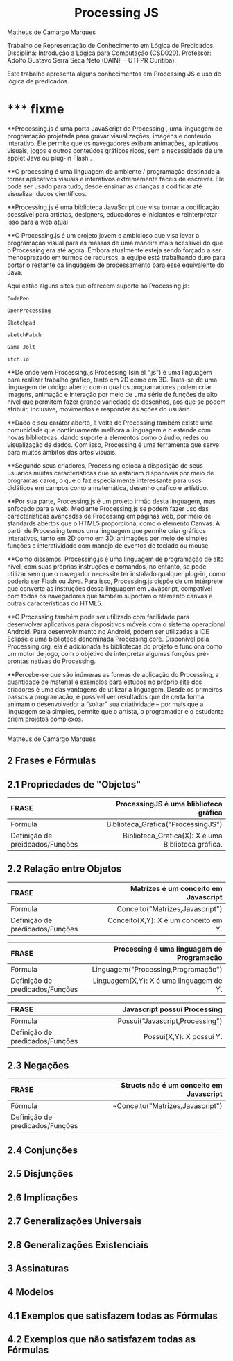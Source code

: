 # <center>Processing JS</center>



Matheus de Camargo Marques

Trabalho de Representação de Conhecimento em Lógica de Predicados. 
Disciplina: Introdução a Lógica para Computação (CSD020).
Professor: Adolfo Gustavo Serra Seca Neto (DAINF - UTFPR Curitiba).

Este trabalho apresenta alguns conhecimentos em Processing JS e uso de lógica de predicados.


# *** fixme


**Processing.js é uma porta JavaScript do Processing , uma linguagem de programação projetada para gravar visualizações, imagens e conteúdo interativo. Ele permite que os navegadores exibam animações, aplicativos visuais, jogos e outros conteúdos gráficos ricos, sem a necessidade de um applet Java ou plug-in Flash .


**O processing é uma linguagem de ambiente / programação destinada a tornar aplicativos visuais e interativos extremamente fáceis de escrever. Ele pode ser usado para tudo, desde ensinar as crianças a codificar até visualizar dados científicos.


**Processing.js é uma biblioteca JavaScript que visa tornar a codificação acessível para artistas, designers, educadores e iniciantes e reinterpretar isso para a web atual 

**O Processing.js é um projeto jovem e ambicioso que visa levar a programação visual para as massas de uma maneira mais acessível do que o Processing era até agora. Embora atualmente esteja sendo forçado a ser menosprezado em termos de recursos, a equipe está trabalhando duro para portar o restante da linguagem de processamento para esse equivalente do Java.


Aqui estão alguns sites que oferecem suporte ao Processing.js:

    CodePen
    
    OpenProcessing
    
    Sketchpad
    
    sketchPatch
    
    Game Jolt
    
    itch.io

   
**De onde vem Processing.js
Processing (sin el ".js") é uma linguagem para realizar trabalho gráfico, tanto em 2D como em 3D. Trata-se de uma linguagem de código aberto com o qual os programadores podem criar imagens, animação e interação por meio de uma série de funções de alto nível que permitem fazer grande variedade de desenhos, aos que se podem atribuir, inclusive, movimentos e responder às ações do usuário.

**Dado o seu caráter aberto, à volta de Processing também existe uma comunidade que continuamente melhora a linguagem e o estende com novas bibliotecas, dando suporte a elementos como o áudio, redes ou visualização de dados. Com isso, Processing é uma ferramenta que serve para muitos âmbitos das artes visuais.

**Segundo seus criadores, Processing coloca à disposição de seus usuários muitas características que só estariam disponíveis por meio de programas caros, o que o faz especialmente interessante para usos didáticos em campos como a matemática, desenho gráfico e artístico.

**Por sua parte, Processing.js é um projeto irmão desta linguagem, mas enfocado para a web. Mediante Processing.js se podem fazer uso das características avançadas de Processing em páginas web, por meio de standards abertos que o HTML5 proporciona, como o elemento Canvas. A partir de Processing temos uma linguagem que permite criar gráficos interativos, tanto em 2D como em 3D, animações por meio de simples funções e interatividade com manejo de eventos de teclado ou mouse.

**Como dissemos, Processing.js é uma linguagem de programação de alto nível, com suas próprias instruções e comandos, no entanto, se pode utilizar sem que o navegador necessite ter instalado qualquer plug-in, como poderia ser Flash ou Java. Para isso, Processing.js dispõe de um intérprete que converte as instruções dessa linguagem em Javascript, compatível com todos os navegadores que também suportam o elemento canvas e outras características do HTML5. 


**O Processing também pode ser utilizado com facilidade para desenvolver aplicativos para dispositivos móveis com o sistema operacional Android. Para desenvolvimento no Android, podem ser utilizadas a IDE Eclipse e uma biblioteca denominada Processing.core. Disponível pela Processing.org, ela é adicionada às bibliotecas do projeto e funciona como um motor de jogo, com o objetivo de interpretar algumas funções pré-prontas nativas do Processing.

**Percebe-se que são inúmeras as formas de aplicação do Processing, a quantidade de material e exemplos para estudos no próprio site dos criadores é uma das vantagens de utilizar a linguagem. Desde os primeiros passos à programação, é possível ver resultados que de certa forma animam o desenvolvedor a “soltar” sua criatividade – por mais que a linguagem seja simples, permite que o artista, o programador e o estudante criem projetos complexos.

___________________________________
Matheus de Camargo Marques




##  2 Frases e Fórmulas

##  2.1 Propriedades de "Objetos"
| FRASE                | ProcessingJS é uma bliblioteca gráfica                
| :------------------- | -------------------: |
| Fórmula                | Biblioteca_Grafica("ProcessingJS")                
| Definição de preidcados/Funções                  | Biblioteca_Grafica(X): X é uma Biblioteca gráfica.  



##  2.2 Relação entre Objetos
| FRASE                | Matrizes é um conceito em Javascript                 
| :------------------- | -------------------: |
| Fórmula                | Conceito("Matrizes,Javascript")                
| Definição de predicados/Funções                  | Conceito(X,Y): X é um conceito em Y.      
    


| FRASE                | Processing é uma linguagem de Programação                 
| :------------------- | -------------------: |
| Fórmula                | Linguagem("Processing,Programação")                
| Definição de predicados/Funções                  | Linguagem(X,Y): X é uma linguagem de Y.     



| FRASE                | Javascript possui Processing              
| :------------------- | -------------------: |
| Fórmula                | Possui("Javascript,Processing")                
| Definição de predicados/Funções                  | Possui(X,Y): X possui Y.     
    





##  2.3 Negações
| FRASE                | Structs não é um conceito em Javascript                 
| :------------------- | -------------------: |
| Fórmula                | ¬Conceito("Matrizes,Javascript")                
| Definição de predicados/Funções                  |    

##  2.4 Conjunções


##  2.5 Disjunções


##  2.6 Implicações

##  2.7 Generalizações Universais

##  2.8 Generalizações Existenciais

## 3 Assinaturas

## 4 Modelos

## 4.1 Exemplos que satisfazem todas as Fórmulas

## 4.2 Exemplos que não satisfazem todas as Fórmulas





